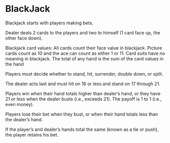 # BlackJack
Blackjack starts with players making bets.

Dealer deals 2 cards to the players and two to himself (1 card face up, the other face down).

Blackjack card values: All cards count their face value in blackjack. Picture cards count as 10 and the ace can count as either 1 or 11. Card suits have no meaning in blackjack. The total of any hand is the sum of the card values in the hand

Players must decide whether to stand, hit, surrender, double down, or split.

The dealer acts last and must hit on 16 or less and stand on 17 through 21.

Players win when their hand totals higher than dealer’s hand, or they have 21 or less when the dealer busts (i.e., exceeds 21). The payoff is 1 to 1 (i.e., even money).

Players lose their bet when they bust, or when their hand totals less than the dealer’s hand.

If the player’s and dealer’s hands total the same (known as a tie or push), the player retains his bet.
